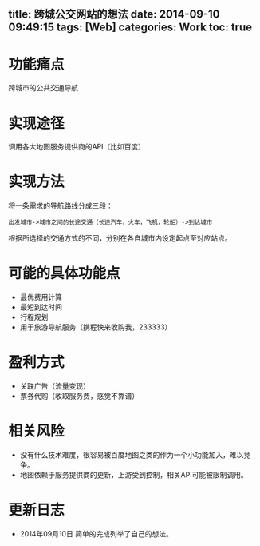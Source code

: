 title: 跨城公交网站的想法
date: 2014-09-10 09:49:15
tags: [Web]
categories: Work
toc: true
---
# 功能痛点
跨城市的公共交通导航

# 实现途径
调用各大地图服务提供商的API（比如百度）

# 实现方法
将一条需求的导航路线分成三段：
```
出发城市->城市之间的长途交通（长途汽车，火车，飞机，轮船）->到达城市
```
根据所选择的交通方式的不同，分别在各自城市内设定起点至对应站点。

# 可能的具体功能点
- 最优费用计算
- 最短到达时间
- 行程规划
- 用于旅游导航服务（携程快来收购我，233333）

# 盈利方式
- 关联广告（流量变现）
- 票券代购（收取服务费，感觉不靠谱）

# 相关风险
- 没有什么技术难度，很容易被百度地图之类的作为一个小功能加入，难以竞争。
- 地图依赖于服务提供商的更新，上游受到控制，相关API可能被限制调用。

# 更新日志
- 2014年09月10日 简单的完成列举了自己的想法。